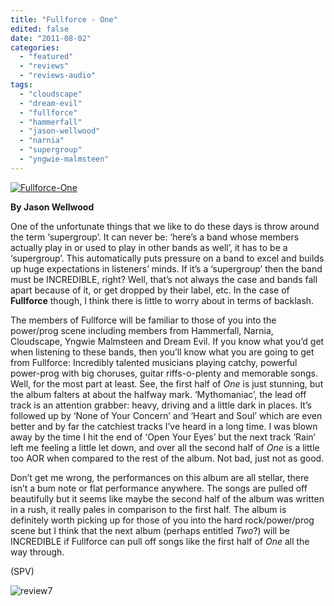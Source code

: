 ```yaml
---
title: "Fullforce - One"
edited: false
date: "2011-08-02"
categories:
  - "featured"
  - "reviews"
  - "reviews-audio"
tags:
  - "cloudscape"
  - "dream-evil"
  - "fullforce"
  - "hammerfall"
  - "jason-wellwood"
  - "narnia"
  - "supergroup"
  - "yngwie-malmsteen"
---
```


[![](http://www.hellbound.ca/wp-content/uploads/2011/08/Fullforce-One.jpg "Fullforce-One")](http://www.hellbound.ca/wp-content/uploads/2011/08/Fullforce-One.jpg)

**By Jason Wellwood**

One of the unfortunate things that we like to do these days is throw around the term ‘supergroup’. It can never be: ‘here’s a band whose members actually play in or used to play in other bands as well’, it has to be a ‘supergroup’. This automatically puts pressure on a band to excel and builds up huge expectations in listeners’ minds. If it’s a ‘supergroup’ then the band must be INCREDIBLE, right? Well, that’s not always the case and bands fall apart because of it, or get dropped by their label, etc. In the case of **Fullforce** though, I think there is little to worry about in terms of backlash.

The members of Fullforce will be familiar to those of you into the power/prog scene including members from Hammerfall, Narnia, Cloudscape, Yngwie Malmsteen and Dream Evil. If you know what you’d get when listening to these bands, then you’ll know what you are going to get from Fullforce: Incredibly talented musicians playing catchy, powerful power-prog with big choruses, guitar riffs-o-plenty and memorable songs. Well, for the most part at least. See, the first half of _One_ is just stunning, but the album falters at about the halfway mark. ‘Mythomaniac’, the lead off track is an attention grabber: heavy, driving and a little dark in places. It’s followed up by ‘None of Your Concern’ and ‘Heart and Soul’ which are even better and by far the catchiest tracks I’ve heard in a long time. I was blown away by the time I hit the end of ‘Open Your Eyes’ but the next track ‘Rain’ left me feeling a little let down, and over all the second half of _One_ is a little too AOR when compared to the rest of the album. Not bad, just not as good.

Don’t get me wrong, the performances on this album are all stellar, there isn’t a bum note or flat performance anywhere. The songs are pulled off beautifully but it seems like maybe the second half of the album was written in a rush, it really pales in comparison to the first half. The album is definitely worth picking up for those of you into the hard rock/power/prog scene but I think that the next album (perhaps entitled _Two_?) will be INCREDIBLE if Fullforce can pull off songs like the first half of _One_ all the way through.

(SPV)

![](http://www.hellbound.ca/wp-content/uploads/2009/07/review72.png "review7")
